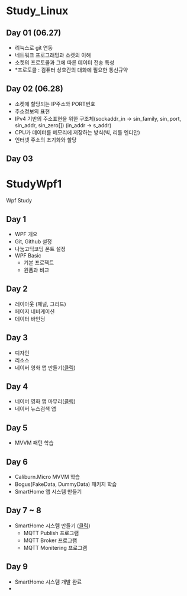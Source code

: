 # Study_Linux

## Day 01 (06.27)
- 리눅스로 git 연동
- 네트워크 프로그래밍과 소켓의 이해
- 소켓의 프로토콜과 그에 따른 데이터 전송 특성
- *프로토콜 : 컴퓨터 상호간의 대화에 필요한 통신규약

## Day 02 (06.28)
- 소켓에 할당되는 IP주소와 PORT번호
- 주소정보의 표현
- IPv4 기반의 주소표현을 위한 구조체(sockaddr_in -> sin_family, sin_port, sin_addr, sin_zero[]) (in_addr -> s_addr)
- CPU가 데이터를 메모리에 저장하는 방식(빅, 리틀 엔디안)
- 인터넷 주소의 초기화와 할당


## Day 03


# StudyWpf1
Wpf Study

## Day 1
- WPF 개요
- Git, Github 설정
- 나눔고딕코딩 폰트 설정
- WPF Basic
  - 기본 프로젝트
  - 윈폼과 비교

## Day 2
- 레이아웃 (패널, 그리드)
- 페이지 네비게이션
- 데이터 바인딩

## Day 3
- 디자인
- 리소스
- 네이버 영화 앱 만들기([클릭](https://github.com/Core33DC/StudyWpf1/tree/main/portfolio))

## Day 4
- 네이버 영화 앱 마무리([클릭](https://github.com/Core33DC/StudyWpf1/tree/main/portfolio))
- 네이버 뉴스검색 앱

## Day 5
- MVVM 패턴 학습

## Day 6
- Caliburn.Micro MVVM 학습
- Bogus(FakeData, DummyData) 패키지 학습
- SmartHome 앱 시스템 만들기 

## Day 7 ~ 8
- SmartHome 시스템 만들기 ([클릭](https://github.com/Core33DC/StudyWpf1/tree/main/portfolio#smarthome-%EB%AA%A8%EB%8B%88%ED%84%B0%EB%A7%81%EC%95%B1))
  - MQTT Publish 프로그램
  - MQTT Broker 프로그램
  - MQTT Monitering 프로그램

## Day 9
- SmartHome 시스템 개발 완료
- 
